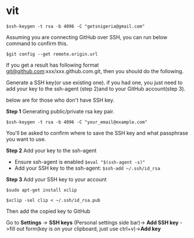 # vit

```
$ssh-keygen -t rsa -b 4096 -C "getsnigeria@gmail.com"
```

Assuming you are connecting GitHub over SSH, you can run below command to confirm this.

```
$git config --get remote.origin.url
```

If you get a result has following format git@github.com:xxx/xxx.github.com.git, then you should do the following.

Generate a SSH key(or use existing one). if you had one, you just
need to add your key to the ssh-agent (step 2)and to your GitHub
account(step 3).

below are for those who don't have SSH key.

**Step 1** Generating public/private rsa key pair.

```
$ssh-keygen -t rsa -b 4096 -C "your_email@example.com"
```

You'll be asked to confirm where to save the SSH key and what passphrase you want to use.

**Step 2** Add your key to the ssh-agent

* Ensure ssh-agent is enabled
  `$eval "$(ssh-agent -s)"`
* Add your SSH key to the ssh-agent:
  `$ssh-add ~/.ssh/id_rsa`

**Step 3** Add your SSH key to your account

`$sudo apt-get install xclip`

`$xclip -sel clip < ~/.ssh/id_rsa.pub`

Then add the copied key to GitHub

Go to  **Settings** -> **SSH keys** (Personal settings side bar)-> **Add SSH key** ->fill out form(key is on your clipboard, just use ctrl+v)->**Add key**



```

```

